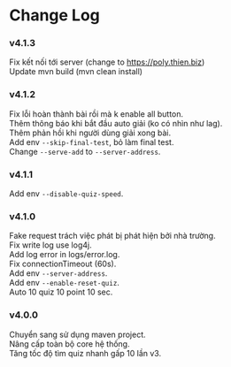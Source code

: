 # Change Log
### v4.1.3
Fix kết nối tới server (change to https://poly.thien.biz)  
Update mvn build (mvn clean install)  

### v4.1.2
Fix lỗi hoàn thành bài rồi mà k enable all button.  
Thêm thông báo khi bắt đầu auto giải (ko có nhìn như lag).  
Thêm phản hồi khi người dùng giải xong bài.  
Add env `--skip-final-test`, bỏ làm final test.  
Change `--serve-add` to `--server-address`.  

### v4.1.1
Add env `--disable-quiz-speed`.  

### v4.1.0
Fake request trách việc phát bị phát hiện bởi nhà trường.  
Fix write log use log4j.  
Add log error in logs/error.log.  
Fix connectionTimeout (60s).  
Add env `--server-address`.  
Add env `--enable-reset-quiz`.  
Auto 10 quiz 10 point 10 sec.  

### v4.0.0
Chuyển sang sử dụng maven project.  
Nâng cấp toàn bộ core hệ thống.  
Tăng tốc độ tìm quiz nhanh gấp 10 lần v3.
